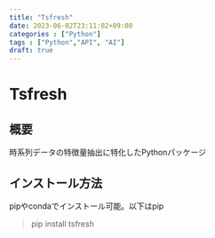 ```yaml
---
title: "Tsfresh"
date: 2023-06-02T23:11:02+09:00
categories : ["Python"]
tags : ["Python","API", "AI"]
draft: true
---
```


# Tsfresh

## 概要

時系列データの特徴量抽出に特化したPythonパッケージ

## インストール方法

pipやcondaでインストール可能。以下はpip

> pip install tsfresh
